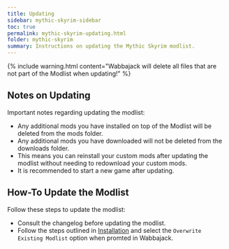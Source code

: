 ```yaml
---
title: Updating
sidebar: mythic-skyrim-sidebar
toc: true
permalink: mythic-skyrim-updating.html
folder: mythic-skyrim
summary: Instructions on updating the Mythic Skyrim modlist.
---
```


{% include warning.html content="Wabbajack will delete all files that are not part of the Modlist when updating!" %}

## Notes on Updating

Important notes regarding updating the modlist:
* Any additional mods you have installed on top of the Modlist will be deleted from the mods folder.
* Any additional mods you have downloaded will not be deleted from the downloads folder.
* This means you can reinstall your custom mods after updating the modlist without needing to redownload your custom mods.
* It is recommended to start a new game after updating.

## How-To Update the Modlist

Follow these steps to update the modlist:
* Consult the changelog before updating the modlist.
* Follow the steps outlined in [Installation] and select the `Overwrite Existing Modlist` option when promted in Wabbajack.


[Installation]: mythic-skyrim-installation.html
